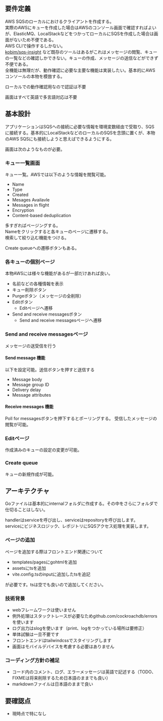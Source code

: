 ## 要件定義

AWS SQSのローカルにおけるクライアントを作成する。  
実際のAWSにキューを作成した場合はAWSのコンソール画面で確認すればよいが、ElasticMQ、LocalStackなどをつかってローカルにSQSを作成した場合は画面がないため不便である。  
AWS CLIで操作するしかない。  
[kobim/sqs-insight](https://github.com/kobim/sqs-insight)
など既存のツールはあるがこれはメッセージの閲覧、キューの一覧などの確認しかできない。キューの作成、メッセージの送信などができず不便である。  
全機能は無理だが、動作確認に必要な主要な機能は実装したい。基本的にAWSコンソールの本物を模倣する。

ローカルでの動作確認用なので認証は不要

画面はすべて英語で多言語対応は不要

## 基本設計

アプリケーションはSQSへの接続に必要な情報を環境変数経由で受取り、SQSに接続する。基本的にLocalStackなどのローカルのSQSを念頭に置くが、本物のAWS
SQSにも接続しようと思えばできるようにする。

画面は次のようなものが必要。

### キュー一覧画面

キュー一覧。AWSでは以下のような情報を閲覧可能。

* Name
* Type
* Created
* Mesages Availavle
* Messages in flight
* Encryption
* Content-based deduplication

多すぎればページングする。  
Nameをクリックすると各キューのページに遷移する。  
検索して絞り込む機能をつける。

Create queueへの遷移ボタンもある。

### 各キューの個別ページ

本物AWSには様々な機能があるが一部だけあれば良い。

* 名前などの各種情報を表示
* キュー削除ボタン
* Purgeボタン（メッセージの全削除）
* Editボタン
    * Editページへ遷移
* Send and receive messagesボタン
    * Send and receive messagesページへ遷移

### Send and receive messagesページ

メッセージの送受信を行う

#### Send message 機能

以下を設定可能。送信ボタンを押すと送信する

* Message body
* Message group ID
* Delivery delay
* Message attributes

#### Receive messages 機能

Poll for messagesボタンを押下するとポーリングする。
受信したメッセージの閲覧が可能。

### Editページ

作成済みのキューの設定の変更が可能。

### Create queue

キューの新規作成が可能。

## アーキテクチャ

Goファイルは基本的にinternalフォルダに作成する。その中をさらにフォルダで仕切ることはしない。

handlerはserviceを呼び出し、serviceはrepositoryを呼び出します。  
serviceにビジネスロジック、レポジトリにSQSアクセス処理を実装します。

### ページの追加

ページを追加する際はフロントエンド関連について

* templates/pagesにgohtmlを追加
* assetsにtsを追加
* vite.config.tsのinputに追加したtsを追記

が必要です。tsは空でも良いので追加してください。

### 技術背景

* webフレームワークは使いません
* 例外処理はスタックトレースが必要なためgithub.com/cockroachdb/errorsを使います
* ログ出力はslogを使います（print、logをつかっている場所は要修正）
* 単体試験は一旦不要です
* フロントエンドはtailwindcssでスタイリングします
* 画面はモバイルデバイスを考慮する必要はありません

### コーディング方針の補足

* コード内のコメント、ログ、エラーメッセージは英語で記述する（TODO、FIXMEは将来削除するため日本語のままでも良い）
* markdownファイルは日本語のままで良い

## 要確認点

- 現時点で特になし
